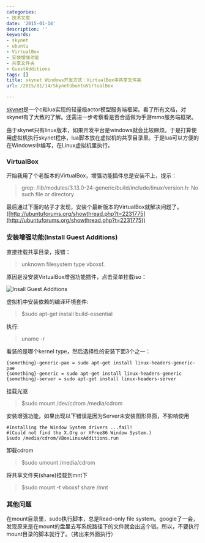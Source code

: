 ```yaml
---
categories:
- 技术文章
date: '2015-01-14'
description: ''
keywords:
- skynet
- ubuntu
- VirtualBox
- 安装增强功能
- 共享文件夹
- GuestAdditions
tags: []
title: skynet Windows开发方式：VirtualBox中共享文件夹
url: /2015/01/14/SkynetUbuntuVirtualBox

---
```



[skynet](https://github.com/cloudwu/skynet)是一个c和lua实现的轻量级actor模型服务端框架。看了所有文档，对skynet有了大致的了解。还需进一步考察看是否合适做为手游mmo服务端框架。

<!--more-->

由于skynet只有linux版本，如果开发平台是windows就会比较麻烦。于是打算使用虚拟机执行skynet程序，lua脚本放在虚拟机的共享目录里。于是lua可以方便的在Windows中编写，在Linux虚拟机里执行。

### VirtualBox

开始我用了个老版本的VirtualBox，增强功能插件总是安装不上，提示：

> grep: /lib/modules/3.13.0-24-generic/build/include/linux/version.h: No such file or directory

最后通过下面的帖子才发现，安装个最新版本的VirtualBox就解决问题了。([http://ubuntuforums.org/showthread.php?t=2231775](http://ubuntuforums.org/showthread.php?t=2231775))

### 安装增强功能(Install Guest Additions)

直接挂载共享目录，报错：

> unknown filesystem type vboxsf.

原因是没安装VirtualBox增强功能插件，点击菜单挂载iso：

![Insall Guest Additions](http://i.stack.imgur.com/ZAIEt.png)

虚拟机中安装依赖的编译环境套件:

> $sudo apt-get install build-essential

执行:

> uname -r

看装的是哪个kernel type，然后选择性的安装下面3个之一：

```
{something}-generic-pae = sudo apt-get install linux-headers-generic-pae
{something}-generic = sudo apt-get install linux-headers-generic
{something}-server = sudo apt-get install linux-headers-server
```

挂载光驱

> $sudo mount /dev/cdrom /media/cdrom

安装增强功能，如果出现以下错误是因为Server未安装图形界面，不影响使用

```
#Installing the Window System drivers ...fail!
#(Could not find the X.Org or XFree86 Window System.)
$sudo /media/cdrom/VBoxLinuxAdditions.run
```

卸载cdrom

> $sudo umount /media/cdrom

将共享文件夹(share)挂载到mnt下

> $sudo mount -t vboxsf share /mnt

### 其他问题

在mount目录里，sudo执行脚本，总是Read-only file system。google了一会，发现原来是在mount的盘里去写系统路径下的文件就会出这个错。所以，不要执行mount目录的脚本就行了。（拷出来外面执行）
